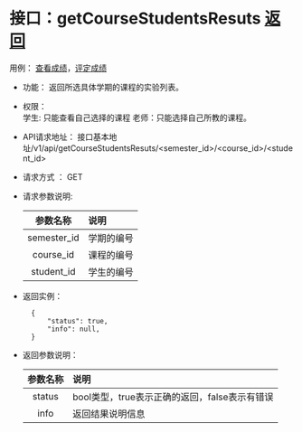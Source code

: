 # 接口：getCourseStudentsResuts  [返回](../README.md)
用例： [查看成绩](../example/查看成绩.md)，[评定成绩](../example/评定成绩.md)

- 功能：
    返回所选具体学期的课程的实验列表。
    
- 权限：    
    学生: 只能查看自己选择的课程
    老师：只能选择自己所教的课程。
    
- API请求地址： 
    接口基本地址/v1/api/getCourseStudentsResuts/<semester_id>/<course_id>/<student_id>

- 请求方式 ：
    GET

- 请求参数说明:        

  |参数名称|说明|
  |:---------:|:--------------------------------------------------------|
  |semester_id|学期的编号|
  |course_id|课程的编号|
  |student_id|学生的编号|
- 返回实例：

        {         
            "status": true,
            "info": null,         
        }
 
- 返回参数说明：    
 
  |参数名称|说明|
  |:---------:|:--------------------------------------------------------|      
  |status|bool类型，true表示正确的返回，false表示有错误|
  |info|返回结果说明信息|
